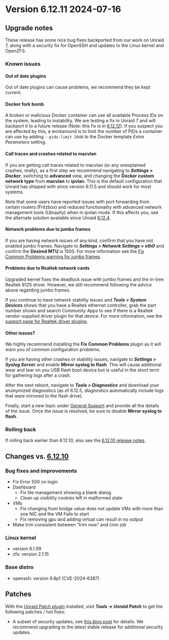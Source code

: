 # Version 6.12.11 2024-07-16

## Upgrade notes

These release has some nice bug fixes backported from our work on Unraid 7, along with a security fix for OpenSSH and
updates to the Linux kernel and OpenZFS.

### Known issues

#### Out of date plugins

Out of date plugins can cause problems, we recommend they be kept current.

#### Docker fork bomb

A broken or malicious Docker container can use all available Process IDs on the system, leading to instability. We are testing
a fix in Unraid 7 and will backport it to a future release (Note: this fix is in [6.12.12](6.12.12.md)).
If you suspect you are affected by this, a workaround is to
limit the number of PIDs a container can use by adding `--pids-limit 2048` to the Docker template *Extra Parameters* setting.

#### Call traces and crashes related to macvlan

If you are getting call traces related to macvlan (or any unexplained crashes, really), as a first step
we recommend navigating to ***Settings > Docker***, switching to **advanced** view, and changing
the **Docker custom network type** from **macvlan** to **ipvlan**. This is the default configuration
that Unraid has shipped with since version 6.11.5 and should work for most systems.

Note that some users have reported issues with port forwarding from certain routers (Fritzbox) and reduced
functionality with advanced network management tools (Ubiquity) when in ipvlan mode. If this affects you,
see the alternate solution available since Unraid [6.12.4](6.12.4.mdx#fix-for-macvlan-call-traces).

#### Network problems due to jumbo frames

If you are having network issues of any kind, confirm that you have not enabled jumbo frames.
Navigate to ***Settings > Network Settings > eth0*** and confirm the **Desired MTU** is 1500.
For more information see the [Fix Common Problems warning for jumbo frames](https://forums.unraid.net/topic/120220-fix-common-problems-more-information/page/2/#comment-1167702).

#### Problems due to Realtek network cards

Upgraded kernel fixes the deadlock issue with jumbo frames and the in-tree Realtek 8125 driver. However, we
still recommend following the advice above regarding jumbo frames.

If you continue to have network stability issues and ***Tools > System Devices*** shows that you have a Realtek ethernet controller,
grab the part number shown and search Community Apps to see if there is a Realtek vendor-supplied driver plugin for that device.
For more information, see the [support page for Realtek driver plugins](https://forums.unraid.net/topic/141349-plugin-realtek-r8125-r8168-and-r81526-drivers/).

#### Other issues?

We highly recommend installing the **Fix Common Problems** plugin as it will warn you of common configuration problems.

If you are having other crashes or stability issues, navigate to ***Settings > Syslog Server*** and
enable **Mirror syslog to flash**. This will cause additional wear and tear on you USB flash boot device but is
useful in the short term for gathering logs after a crash.

After the next reboot, navigate to ***Tools > Diagnostics*** and download your anonymized diagnostics (as of 6.12.5,
diagnostics automatically include logs that were mirrored to the flash drive).

Finally, start a new topic under [General Support](https://forums.unraid.net/forum/55-general-support/) and provide all the
details of the issue. Once the issue is resolved, be sure to disable **Mirror syslog to flash**.

### Rolling back

If rolling back earlier than 6.12.10, also see the [6.12.10 release notes](6.12.10.mdx#rolling-back).

## Changes vs. [6.12.10](6.12.10.md)

### Bug fixes and improvements

* Fix Error 500 on login
* Dashboard
  * Fix tile management showing a blank dialog
  * Clean up visibility cookies left in malformed state
* VMs
  * Fix changing from bridge value does not update VMs with more than one NIC and the VM Fails to start
  * Fix removing gpu and adding virtual can result in no output
* Make trim consistent between "trim now" and cron job

### Linux kernel

* version 6.1.99
* zfs: version 2.1.15

### Base distro

* openssh: version 9.8p1 (CVE-2024-6387)

## Patches

With the [Unraid Patch plugin](https://forums.unraid.net/topic/185560-unraid-patch-plugin/) installed, visit ***Tools → Unraid Patch*** to get the following patches / hot fixes:

* A subset of security updates, see [this blog post](https://unraid.net/blog/cvd) for details. We recommend upgrading to the latest stable release for additional security updates.
